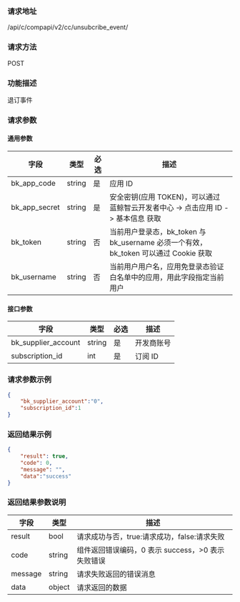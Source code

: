 
### 请求地址

/api/c/compapi/v2/cc/unsubcribe_event/



### 请求方法

POST


### 功能描述

退订事件

### 请求参数


#### 通用参数

| 字段 | 类型 | 必选 | 描述 |
|-----------|------------|--------|------------|
| bk_app_code  | string    | 是 | 应用 ID     |
| bk_app_secret| string    | 是 | 安全密钥(应用 TOKEN)，可以通过 蓝鲸智云开发者中心 -&gt; 点击应用 ID -&gt; 基本信息 获取 |
| bk_token     | string    | 否 | 当前用户登录态，bk_token 与 bk_username 必须一个有效，bk_token 可以通过 Cookie 获取 |
| bk_username  | string    | 否 | 当前用户用户名，应用免登录态验证白名单中的应用，用此字段指定当前用户 |

#### 接口参数

| 字段               | 类型      | 必选   | 描述      |
|--------------------|------------|--------|------------|
|bk_supplier_account | string     | 是     | 开发商账号 |
|subscription_id     | int        | 是     | 订阅 ID     |

### 请求参数示例

```json
{
    "bk_supplier_account":"0",
    "subscription_id":1
}
```

### 返回结果示例

```json
{
    "result": true,
    "code": 0,
    "message": "",
    "data":"success"
}
```

### 返回结果参数说明

| 字段      | 类型      | 描述      |
|-----------|-----------|-----------|
| result    | bool      | 请求成功与否，true:请求成功，false:请求失败 |
| code      | string    | 组件返回错误编码，0 表示 success，>0 表示失败错误 |
| message   | string    | 请求失败返回的错误消息 |
| data      | object    | 请求返回的数据 |
